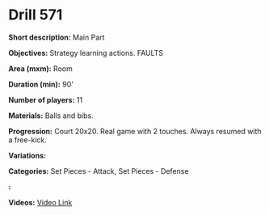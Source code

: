 # Drill 571

**Short description:**
Main Part

**Objectives:**
Strategy learning actions. FAULTS

**Area (mxm):**
Room

**Duration (min):**
90'

**Number of players:**
11

**Materials:**
Balls and bibs.

**Progression:**
Court 20x20. Real game with 2 touches. Always resumed with a free-kick.

**Variations:**


**Categories:**
Set Pieces - Attack, Set Pieces - Defense

**:**


**Videos:**
[Video Link](https://www.youtube.com/embed/XH6hxcX82aM)

